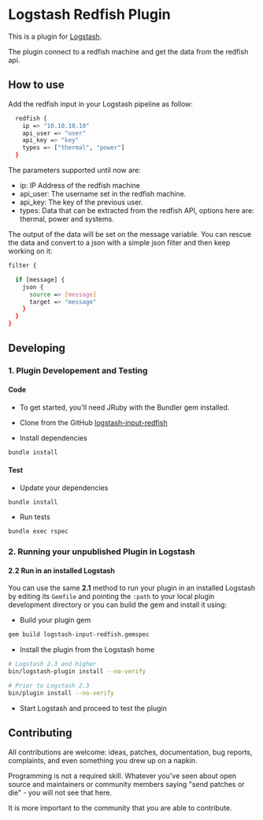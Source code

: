 # Logstash Redfish Plugin

This is a plugin for [Logstash](https://github.com/elastic/logstash).

The plugin connect to a redfish machine and get the data from the redfish api.

## How to  use

Add the redfish input in your Logstash pipeline as follow:

```sh
  redfish {
    ip => "10.10.10.10"
    api_user => "user"
    api_key => "key"
    types => ["thermal", "power"]
  }
```
The parameters supported until now are:
- ip: IP Address of the redfish machine
- api_user: The username set in the redfish machine.
- api_key: The key of the previous user.
- types: Data that can be extracted from the redfish API, options here are: thermal, power and systems.

The output of the data will be set on the message variable. You can rescue the data and convert to a json with a simple json filter and then keep working on it:

```sh
filter {

  if [message] {
    json {
      source => [message]
      target => "message"
    }
  }
}
```
## Developing

### 1. Plugin Developement and Testing

#### Code
- To get started, you'll need JRuby with the Bundler gem installed.

- Clone from the GitHub [logstash-input-redfish](https://github.com/manegron/logstash-input-redfish.git)

- Install dependencies
```sh
bundle install
```

#### Test

- Update your dependencies

```sh
bundle install
```

- Run tests

```sh
bundle exec rspec
```

### 2. Running your unpublished Plugin in Logstash

#### 2.2 Run in an installed Logstash

You can use the same **2.1** method to run your plugin in an installed Logstash by editing its `Gemfile` and pointing the `:path` to your local plugin development directory or you can build the gem and install it using:

- Build your plugin gem
```sh
gem build logstash-input-redfish.gemspec
```
- Install the plugin from the Logstash home
```sh
# Logstash 2.3 and higher
bin/logstash-plugin install --no-verify

# Prior to Logstash 2.3
bin/plugin install --no-verify

```
- Start Logstash and proceed to test the plugin

## Contributing

All contributions are welcome: ideas, patches, documentation, bug reports, complaints, and even something you drew up on a napkin.

Programming is not a required skill. Whatever you've seen about open source and maintainers or community members  saying "send patches or die" - you will not see that here.

It is more important to the community that you are able to contribute.